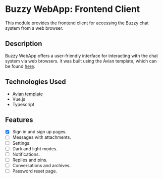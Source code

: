 # Buzzy WebApp: Frontend Client

This module provides the frontend client for accessing the Buzzy chat system from a web browser.

## Description

Buzzy WebApp offers a user-friendly interface for interacting with the chat system via web browsers. It was built using the Avian template, which can be found [here](https://github.com/demon-bixia/Avian-Template).

## Technologies Used

- [Avian template](https://github.com/demon-bixia/Avian-Template)
- Vue.js
- Typescript

## Features

- [x] Sign in and sign up pages.
- [ ] Messages with attachments.
- [ ] Settings.
- [ ] Dark and light modes.
- [ ] Notifications.
- [ ] Replies and pins.
- [ ] Conversations and archives.
- [ ] Password reset page.
